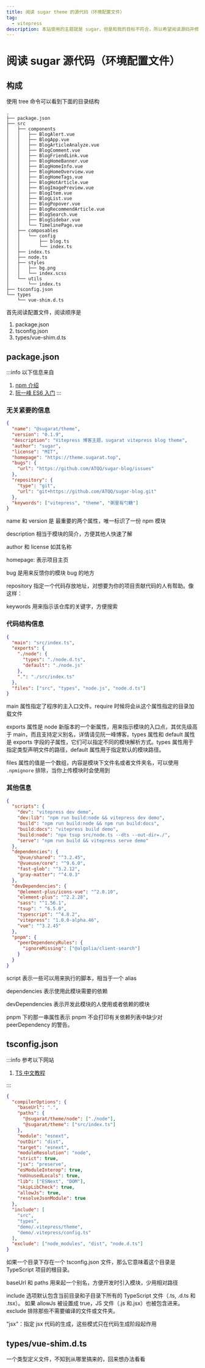 ```yaml
---
title: 阅读 sugar theme 的源代码（环境配置文件）
tag:
  - vitepress
description: 本站使用的主题就是 sugar，但是和我的目标不符合，所以希望阅读源码并修改，此处为第一步：阅读源码
---
```


# 阅读 sugar 源代码（环境配置文件）

## 构成

使用 tree 命令可以看到下面的目录结构

```
.
├── package.json
├── src
│   ├── components
│   │   ├── BlogAlert.vue
│   │   ├── BlogApp.vue
│   │   ├── BlogArticleAnalyze.vue
│   │   ├── BlogComment.vue
│   │   ├── BlogFriendLink.vue
│   │   ├── BlogHomeBanner.vue
│   │   ├── BlogHomeInfo.vue
│   │   ├── BlogHomeOverview.vue
│   │   ├── BlogHomeTags.vue
│   │   ├── BlogHotArticle.vue
│   │   ├── BlogImagePreview.vue
│   │   ├── BlogItem.vue
│   │   ├── BlogList.vue
│   │   ├── BlogPopover.vue
│   │   ├── BlogRecommendArticle.vue
│   │   ├── BlogSearch.vue
│   │   ├── BlogSidebar.vue
│   │   └── TimelinePage.vue
│   ├── composables
│   │   └── config
│   │       ├── blog.ts
│   │       └── index.ts
│   ├── index.ts
│   ├── node.ts
│   ├── styles
│   │   ├── bg.png
│   │   └── index.scss
│   └── utils
│       └── index.ts
├── tsconfig.json
└── types
    └── vue-shim.d.ts
```

首先阅读配置文件，阅读顺序是

1. package.json
2. tsconfig.json
3. types/vue-shim.d.ts

## package.json

:::info
以下信息来自

1. [npm 介绍](https://zhuanlan.zhihu.com/p/23311680)
2. [阮一峰 ES6 入门](https://es6.ruanyifeng.com/#docs/module-loader)
   :::

### 无关紧要的信息

```json
{
  "name": "@sugarat/theme",
  "version": "0.1.9",
  "description": "Vitepress 博客主题，sugarat vitepress blog theme",
  "author": "sugar",
  "license": "MIT",
  "homepage": "https://theme.sugarat.top",
  "bugs": {
    "url": "https://github.com/ATQQ/sugar-blog/issues"
  },
  "repository": {
    "type": "git",
    "url": "git+https://github.com/ATQQ/sugar-blog.git"
  },
  "keywords": ["vitepress", "theme", "粥里有勺糖"]
}
```

name 和 version 是 最重要的两个属性，唯一标识了一份 npm 模块

description 相当于模块的简介，方便其他人快速了解

author 和 license 如其名称

homepage: 表示项目主页

bug 是用来反馈你的模块 bug 的地方

repository 指定一个代码存放地址，对想要为你的项目贡献代码的人有帮助。像这样：

keywords 用来指示该仓库的关键字，方便搜索

### 代码结构信息

```json
{
  "main": "src/index.ts",
  "exports": {
    "./node": {
      "types": "./node.d.ts",
      "default": "./node.js"
    },
    ".": "./src/index.ts"
  },
  "files": ["src", "types", "node.js", "node.d.ts"]
}
```

main 属性指定了程序的主入口文件。require 时候将会从这个属性指定的目录加载文件

exports 属性是 node 新版本的一个新属性，用来指示模块的入口点，其优先级高于 main，而且支持定义别名，详情请见阮一峰博客。types 属性和 default 属性是 exports 字段的子属性，它们可以指定不同的模块解析方式。types 属性用于指定类型声明文件的路径，default 属性用于指定默认的模块路径。

files 属性的值是一个数组，内容是模块下文件名或者文件夹名，可以使用 `.npmignore` 排除，当你上传模块时会使用到

### 其他信息

```json
{
  "scripts": {
    "dev": "vitepress dev demo",
    "dev:lib": "npm run build:node && vitepress dev demo",
    "build": "npm run build:node && npm run build:docs",
    "build:docs": "vitepress build demo",
    "build:node": "npx tsup src/node.ts --dts --out-dir=./",
    "serve": "npm run build && vitepress serve demo"
  },
  "dependencies": {
    "@vue/shared": "^3.2.45",
    "@vueuse/core": "^9.6.0",
    "fast-glob": "^3.2.12",
    "gray-matter": "^4.0.3"
  },
  "devDependencies": {
    "@element-plus/icons-vue": "^2.0.10",
    "element-plus": "^2.2.28",
    "sass": "^1.56.1",
    "tsup": " ^6.5.0",
    "typescript": "^4.8.2",
    "vitepress": "1.0.0-alpha.46",
    "vue": "^3.2.45"
  },
  "pnpm": {
    "peerDependencyRules": {
      "ignoreMissing": ["@algolia/client-search"]
    }
  }
}
```

script 表示一些可以用来执行的脚本，相当于一个 alias

dependencies 表示使用此模块需要的依赖

devDependencies 表示开发此模块的人使用或者依赖的模块

pnpm 下的那一串属性表示 pnpm 不会打印有关依赖列表中缺少对 peerDependency 的警告。

## tsconfig.json

:::info
参考以下网站

1. [TS 中文教程](https://www.tslang.cn/docs/handbook/tsconfig-json.html)

:::

```json
{
  "compilerOptions": {
    "baseUrl": ".",
    "paths": {
      "@sugarat/theme/node": ["./node"],
      "@sugarat/theme": ["src/index.ts"]
    },
    "module": "esnext",
    "outDir": "dist",
    "target": "esnext",
    "moduleResolution": "node",
    "strict": true,
    "jsx": "preserve",
    "esModuleInterop": true,
    "noUnusedLocals": true,
    "lib": ["ESNext", "DOM"],
    "skipLibCheck": true,
    "allowJs": true,
    "resolveJsonModule": true
  },
  "include": [
    "src",
    "types",
    "demo/.vitepress/theme",
    "demo/.vitepress/config.ts"
  ],
  "exclude": ["node_modules", "dist", "node.d.ts"]
}
```

如果一个目录下存在一个 tsconfig.json 文件，那么它意味着这个目录是 TypeScript 项目的根目录。

baseUrl 和 paths 用来起一个别名，方便开发时引入模块，少用相对路径

include 选项默认包含当前目录和子目录下所有的 TypeScript 文件（.ts, .d.ts 和 .tsx）。
如果 allowJs 被设置成 true，JS 文件（.js 和.jsx）也被包含进来。
exclude 排除那些不需要编译的文件或文件夹。

"jsx"：指定 jsx 代码的生成，这些模式只在代码生成阶段起作用

## types/vue-shim.d.ts

一个类型定义文件，不知到从哪里搞来的，回来想办法看看
